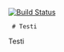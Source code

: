 [![Build Status](http://dmz-dl118-hki:8080/job/Kamux_build_and_robot/badge/icon)](http://dmz-dl118-hki:8080/job/Kamux_build_and_robot/)

     # Testi
Testi

 
